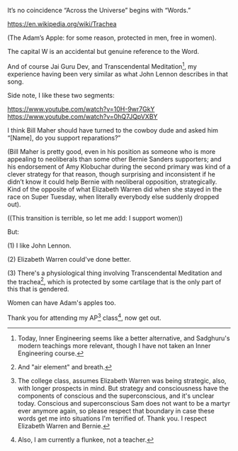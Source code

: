 It’s no coincidence “Across the Universe” begins with “Words.”

https://en.wikipedia.org/wiki/Trachea 

(The Adam’s Apple: for some reason, protected in men, free in women).

The capital W is an accidental but genuine reference to the Word.

And of course Jai Guru Dev, and Transcendental Meditation[^4], my experience having been very similar as what John Lennon describes in that song.

Side note, I like these two segments:

https://www.youtube.com/watch?v=10H-9wr7GkY </br>
https://www.youtube.com/watch?v=0hQ7JQpVXBY

I think Bill Maher should have turned to the cowboy dude and asked him “[Name], do you support reparations?”

(Bill Maher is pretty good, even in his position as someone who is more appealing to neoliberals than some other Bernie Sanders supporters; and his endorsement of Amy Klobuchar during the second primary was kind of a clever strategy for that reason, though surprising and inconsistent if he didn’t know it could help Bernie with neoliberal opposition, strategically. Kind of the opposite of what Elizabeth Warren did when she stayed in the race on Super Tuesday, when literally everybody else suddenly dropped out). 

((This transition is terrible, so let me add: I support women))

But:

(1) I like John Lennon.

(2) Elizabeth Warren could've done better.

(3) There's a physiological thing involving Transcendental Meditation and the trachea[^1], which is protected by some cartilage that is the only part of this that is gendered.

Women can have Adam's apples too.

Thank you for attending my AP[^2] class[^3], now get out.

[^1]: And "air element" and breath.
[^2]: The college class, assumes Elizabeth Warren was being strategic, also, with longer prospects in mind. But strategy and consciousness have the components of conscious and the superconscious, and it's unclear today. Conscious and superconscious Sam does not want to be a martyr ever anymore again, so please respect that boundary in case these words get me into situations I'm terrified of. Thank you. I respect Elizabeth Warren and Bernie.
[^3]: Also, I am currently a flunkee, not a teacher.
[^4]: Today, Inner Engineering seems like a better alternative, and Sadghuru's modern teachings more relevant, though I have not taken an Inner Engineering course.
